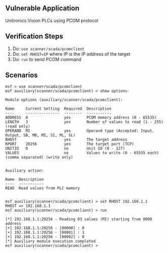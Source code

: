 ## Vulnerable Application

  Unitronics Vision PLCs using PCOM protocol

## Verification Steps

  1. Do: `use scanner/scada/pcomclient`
  2. Do: `set RHOST=IP` where IP is the IP address of the target
  3. Do: `run` to send PCOM command

 ## Scenarios

   ```
msf > use scanner/scada/pcomclient
msf auxiliary(scanner/scada/pcomclient) > show options

Module options (auxiliary/scanner/scada/pcomclient):

   Name     Current Setting  Required  Description
   ----     ---------------  --------  -----------
   ADDRESS  0                yes       PCOM memory address (0 - 65535)
   LENGTH   3                yes       Number of values to read (1 - 255) (read only)
   OPERAND  MI               yes       Operand type (Accepted: Input, Output, SB, MB, MI, SI, ML, SL)
   RHOST                     yes       The target address
   RPORT    20256            yes       The target port (TCP)
   UNITID   0                no        Unit ID (0 - 127)
   VALUES                    no        Values to write (0 - 65535 each) (comma separated) (write only)


Auxiliary action:

   Name  Description
   ----  -----------
   READ  Read values from PLC memory


msf auxiliary(scanner/scada/pcomclient) > set RHOST 192.168.1.1
RHOST => 192.168.1.1
msf auxiliary(scanner/scada/pcomclient) > run

[*] 192.168.1.1:20256 - Reading 03 values (MI) starting from 0000 address
[+] 192.168.1.1:20256 - [00000] : 0
[+] 192.168.1.1:20256 - [00001] : 1
[+] 192.168.1.1:20256 - [00002] : 0
[*] Auxiliary module execution completed
msf auxiliary(scanner/scada/pcomclient) >
```
